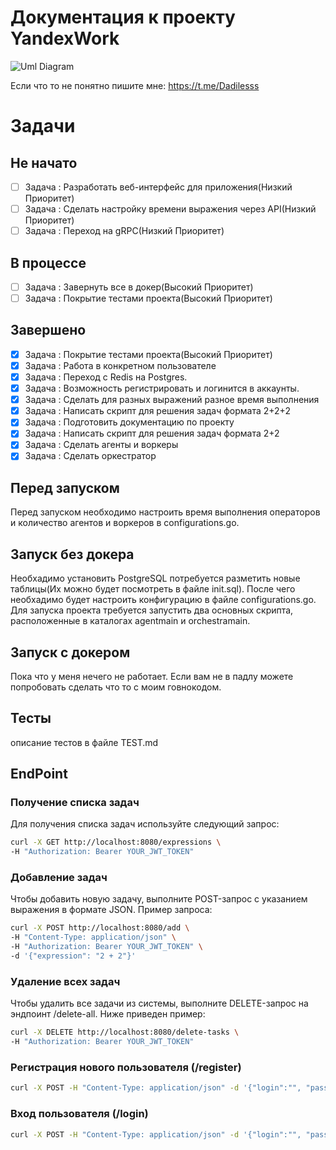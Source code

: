 # Документация к проекту YandexWork
![Uml Diagram](https://github.com/dadilll/YandexWork/assets/147308879/5fa19a2c-3206-4b22-b5ba-988ce6368eef)



Если что то не понятно пишите мне: https://t.me/Dadilesss

# Задачи
## Не начато
- [ ] Задача : Разработать веб-интерфейс для приложения(Низкий Приоритет)
- [ ] Задача : Сделать настройку времени выражения через API(Низкий Приоритет)
- [ ] Задача : Переход на gRPC(Низкий Приоритет)

## В процессе
- [ ] Задача : Завернуть все в докер(Высокий Приоритет)
- [ ] Задача : Покрытие тестами проекта(Высокий Приоритет)

## Завершено
- [x] Задача : Покрытие тестами проекта(Высокий Приоритет)
- [x] Задача : Работа в конкретном пользователе
- [x] Задача : Переход с Redis на Postgres.
- [x] Задача : Возможность регистрировать и логинится в аккаунты.
- [x] Задача : Сделать для разных выражений разное время выполнения
- [x] Задача : Написать скрипт для решения задач формата 2+2+2 
- [x] Задача : Подготовить документацию по проекту
- [x] Задача : Написать скрипт для решения задач формата 2+2
- [x] Задача : Сделать агенты и воркеры
- [x] Задача : Сделать оркестратор

## Перед запуском
Перед запуском необходимо настроить время выполнения операторов и количество агентов и воркеров в configurations.go.

## Запуск без докера

Необхадимо установить PostgreSQL потребуется разметить новые таблицы(Их можно будет посмотреть в файле init.sql). После чего необхадимо будет настроить конфигурацию в файле configurations.go. Для запуска проекта требуется запустить два основных скрипта, расположенные в каталогах agentmain и orchestramain.

## Запуск с докером
Пока что у меня нечего не работает. Если вам не в падлу можете попробовать сделать что то с моим говнокодом. 


## Тесты
описание тестов в файле TEST.md

## EndPoint

### Получение списка задач
Для получения списка задач используйте следующий запрос:

```bash
curl -X GET http://localhost:8080/expressions \
-H "Authorization: Bearer YOUR_JWT_TOKEN"
```

### Добавление задач
Чтобы добавить новую задачу, выполните POST-запрос с указанием выражения в формате JSON. Пример запроса:

```bash
curl -X POST http://localhost:8080/add \
-H "Content-Type: application/json" \
-H "Authorization: Bearer YOUR_JWT_TOKEN" \
-d '{"expression": "2 + 2"}'
```

### Удаление всех задач
Чтобы удалить все задачи из системы, выполните DELETE-запрос на эндпоинт /delete-all. Ниже приведен пример:

```bash
curl -X DELETE http://localhost:8080/delete-tasks \
-H "Authorization: Bearer YOUR_JWT_TOKEN"
```
### Регистрация нового пользователя (/register)
```bash
curl -X POST -H "Content-Type: application/json" -d '{"login":"", "password":""}' http://localhost:8080/login
```

### Вход пользователя (/login)
```bash
curl -X POST -H "Content-Type: application/json" -d '{"login":"", "password":""}' http://localhost:8080/register
```
